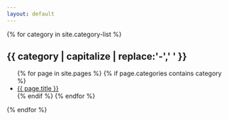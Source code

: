 ```yaml
---
layout: default
---
```


{% for category in site.category-list %}
<h2 id="{{ category }}">{{ category | capitalize | replace:'-',' ' }}</h2>
<ul>
    {% for page in site.pages %}
        {% if page.categories contains category %}
            <li><a href="{{ page.url }}">{{ page.title }}</a></li>
        {% endif %}
    {% endfor %}
</ul>
{% endfor %}
